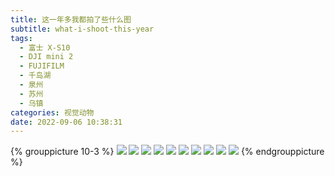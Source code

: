```yaml
---
title: 这一年多我都拍了些什么图
subtitle: what-i-shoot-this-year
tags:
  - 富士 X-S10
  - DJI mini 2
  - FUJIFILM
  - 千岛湖
  - 泉州
  - 苏州
  - 乌镇
categories: 视觉动物
date: 2022-09-06 10:38:31
---
```


{% grouppicture 10-3 %}
![](https://slides.maples7.com/resource/img/2022-8/photo1.JPG)
![](https://slides.maples7.com/resource/img/2022-8/photo2.JPG)
![](https://slides.maples7.com/resource/img/2022-8/photo4.JPG)
![](https://slides.maples7.com/resource/img/2022-8/photo5.JPG)
![](https://slides.maples7.com/resource/img/2022-8/photo6.JPG)
![](https://slides.maples7.com/resource/img/2022-8/photo3.JPG)
![](https://slides.maples7.com/resource/img/2022-8/photo10.JPG)
![](https://slides.maples7.com/resource/img/2022-8/photo7.JPG)
![](https://slides.maples7.com/resource/img/2022-8/photo8.JPG)
![](https://slides.maples7.com/resource/img/2022-8/photo9.JPG)
{% endgrouppicture %}
